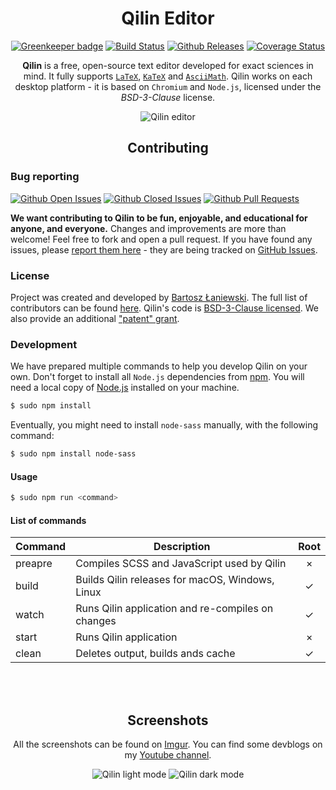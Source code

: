 <div align="center">
  <h1>Qilin Editor</h1>

[![Greenkeeper badge](https://badges.greenkeeper.io/Bartozzz/Qilin.svg)](https://greenkeeper.io/)
[![Build Status](https://img.shields.io/travis/Bartozzz/Qilin.svg)](https://travis-ci.org/Bartozzz/Qilin/)
[![Github Releases](https://img.shields.io/github/downloads/Bartozzz/Qilin/latest/total.svg)](https://github.com/Bartozzz/Qilin/releases)
[![Coverage Status](https://coveralls.io/repos/github/Bartozzz/Qilin/badge.svg?branch=master)](https://coveralls.io/github/Bartozzz/Qilin?branch=master)
  <br>

**Qilin** is a free, open-source text editor developed for exact sciences in mind. It fully supports [`LaTeX`](https://www.latex-project.org/), [`KaTeX`](https://khan.github.io/KaTeX/) and [`AsciiMath`](http://asciimath.org/). Qilin works on each desktop platform - it is based on `Chromium` and `Node.js`, licensed under the *BSD-3-Clause* license.

![Qilin editor](http://i.imgur.com/kOrRQOo.png)
</div>

<h2 align="center">Contributing</h2>

### Bug reporting

[![Github Open Issues](https://img.shields.io/github/issues-raw/Bartozzz/Qilin.svg)](https://github.com/Bartozzz/Qilin/issues)
[![Github Closed Issues](https://img.shields.io/github/issues-closed-raw/Bartozzz/Qilin.svg)](https://github.com/Bartozzz/Qilin/issues?q=is%3Aissue+is%3Aclosed)
[![Github Pull Requests](https://img.shields.io/github/issues-pr-raw/Bartozzz/Qilin.svg)](https://github.com/Bartozzz/Qilin/pulls)

**We want contributing to Qilin to be fun, enjoyable, and educational for anyone, and everyone.** Changes and improvements are more than welcome! Feel free to fork and open a pull request. If you have found any issues, please [report them here](https://github.com/Bartozzz/Qilin/issues/new) - they are being tracked on [GitHub Issues](https://github.com/Bartozzz/Qilin/issues).

### License

Project was created and developed by [Bartosz Łaniewski](https://github.com/Bartozzz). The full list of contributors can be found [here](https://github.com/Bartozzz/Qilin/graphs/contributors). Qilin's code is [BSD-3-Clause licensed](https://github.com/Bartozzz/Qilin/blob/master/LICENSE). We also provide an additional ["patent" grant](https://github.com/Bartozzz/Qilin/blob/master/PATENTS).

### Development

We have prepared multiple commands to help you develop Qilin on your own. Don't forget to install all `Node.js` dependencies from [npm](https://www.npmjs.com/). You
will need a local copy of [Node.js](https://nodejs.org/en/) installed on your machine.

```bash
$ sudo npm install
```

Eventually, you might need to install `node-sass` manually, with the following command:

```bash
$ sudo npm install node-sass
```

#### Usage

```bash
$ sudo npm run <command>
```

#### List of commands

| Command       | Description                                       | Root |
|---------------|---------------------------------------------------|:----:|
| preapre       | Compiles SCSS and JavaScript used by Qilin        | ×    |
| build         | Builds Qilin releases for macOS, Windows, Linux   | ✓    |
| watch         | Runs Qilin application and re-compiles on changes | ✓    |
| start         | Runs Qilin application                            | ×    |
| clean         | Deletes output, builds ands cache                 | ✓    |

<br>
<br>

<div align="center">
  <h2>Screenshots</h2>

All the screenshots can be found on [Imgur](http://imgur.com/a/CVOFC). You can find some devblogs on my [Youtube channel](https://www.youtube.com/playlist?list=PLK2Lb6JZ41iOvtBN4H5GLELHYJDOVZTGN).

![Qilin light mode](http://i.imgur.com/0gxjJIo.png)
![Qilin dark mode](http://i.imgur.com/eUWZvKw.png)
</div>
